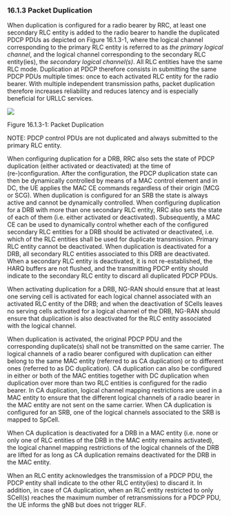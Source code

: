 ### 16.1.3 Packet Duplication

When duplication is configured for a radio bearer by RRC, at least one
secondary RLC entity is added to the radio bearer to handle the
duplicated PDCP PDUs as depicted on Figure 16.1.3-1, where the logical
channel corresponding to the primary RLC entity is referred to as *the
primary logical channel*, and the logical channel corresponding to the
secondary RLC entity(ies), the *secondary logical channel(s)*. All RLC
entities have the same RLC mode. Duplication at PDCP therefore consists
in submitting the same PDCP PDUs multiple times: once to each activated
RLC entity for the radio bearer. With multiple independent transmission
paths, packet duplication therefore increases reliability and reduces
latency and is especially beneficial for URLLC services.

![](media/image66.emf)

Figure 16.1.3-1: Packet Duplication

NOTE: PDCP control PDUs are not duplicated and always submitted to the
primary RLC entity.

When configuring duplication for a DRB, RRC also sets the state of PDCP
duplication (either activated or deactivated) at the time of
(re-)configuration. After the configuration, the PDCP duplication state
can then be dynamically controlled by means of a MAC control element and
in DC, the UE applies the MAC CE commands regardless of their origin
(MCG or SCG). When duplication is configured for an SRB the state is
always active and cannot be dynamically controlled. When configuring
duplication for a DRB with more than one secondary RLC entity, RRC also
sets the state of each of them (i.e. either activated or deactivated).
Subsequently, a MAC CE can be used to dynamically control whether each
of the configured secondary RLC entities for a DRB should be activated
or deactivated, i.e. which of the RLC entities shall be used for
duplicate transmission. Primary RLC entity cannot be deactivated. When
duplication is deactivated for a DRB, all secondary RLC entities
associated to this DRB are deactivated. When a secondary RLC entity is
deactivated, it is not re-established, the HARQ buffers are not flushed,
and the transmitting PDCP entity should indicate to the secondary RLC
entity to discard all duplicated PDCP PDUs.

When activating duplication for a DRB, NG-RAN should ensure that at
least one serving cell is activated for each logical channel associated
with an activated RLC entity of the DRB; and when the deactivation of
SCells leaves no serving cells activated for a logical channel of the
DRB, NG-RAN should ensure that duplication is also deactivated for the
RLC entity associated with the logical channel.

When duplication is activated, the original PDCP PDU and the
corresponding duplicate(s) shall not be transmitted on the same carrier.
The logical channels of a radio bearer configured with duplication can
either belong to the same MAC entity (referred to as CA duplication) or
to different ones (referred to as DC duplication). CA duplication can
also be configured in either or both of the MAC entities together with
DC duplication when duplication over more than two RLC entities is
configured for the radio bearer. In CA duplication, logical channel
mapping restrictions are used in a MAC entity to ensure that the
different logical channels of a radio bearer in the MAC entity are not
sent on the same carrier. When CA duplication is configured for an SRB,
one of the logical channels associated to the SRB is mapped to SpCell.

When CA duplication is deactivated for a DRB in a MAC entity (i.e. none
or only one of RLC entities of the DRB in the MAC entity remains
activated), the logical channel mapping restrictions of the logical
channels of the DRB are lifted for as long as CA duplication remains
deactivated for the DRB in the MAC entity.

When an RLC entity acknowledges the transmission of a PDCP PDU, the PDCP
entity shall indicate to the other RLC entity(ies) to discard it. In
addition, in case of CA duplication, when an RLC entity restricted to
only SCell(s) reaches the maximum number of retransmissions for a PDCP
PDU, the UE informs the gNB but does not trigger RLF.